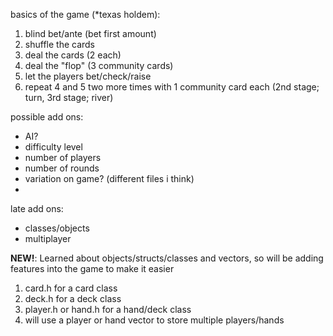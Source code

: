 basics of the game (*texas holdem):
1. blind bet/ante (bet first amount)
2. shuffle the cards
3. deal the cards (2 each)
4. deal the "flop" (3 community cards)
5. let the players bet/check/raise
6. repeat 4 and 5 two more times with 1 community card each (2nd stage; turn, 3rd stage; river)

possible add ons:
- AI?
- difficulty level
- number of players
- number of rounds
- variation on game? (different files i think)
- 

late add ons:
- classes/objects
- multiplayer


**NEW!**:
Learned about objects/structs/classes and vectors, so will be adding features into the game to make it easier
1. card.h for a card class
2. deck.h for a deck class
3. player.h or hand.h for a hand/deck class
4. will use a player or hand vector to store multiple players/hands